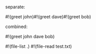 separate:

#!(greet john)#!(greet dave)#!(greet bob)

combined:

#!(greet john dave bob)

#!(file-list .)
#!(file-read test.txt)